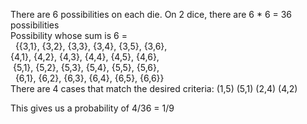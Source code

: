 There are 6 possibilities on each die. On 2 dice, there are 6 * 6 = 36 possibilities<br>
Possibility whose sum is 6 = <br>
‌‌ ‌‌‌‌‌ {{3,1}, {3,2}, {3,3}, {3,4}, {3,5}, {3,6},<br>
         {4,1}, {4,2}, {4,3}, {4,4}, {4,5}, {4,6},<br>
‌‌‌      {5,1}, {5,2}, {5,3}, {5,4}, {5,5}, {5,6},<br>
‌‌‌ ‌    {6,1}, {6,2}, {6,3}, {6,4}, {6,5}, {6,6}}<br>
There are 4 cases that match the desired criteria: (1,5) (5,1) (2,4) (4,2)<br>

This gives us a probability of 4/36 = 1/9

